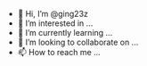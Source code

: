 - 👋 Hi, I’m @ging23z
- 👀 I’m interested in ...
- 🌱 I’m currently learning ...
- 💞️ I’m looking to collaborate on ...
- 📫 How to reach me ...

<!---
ging23z/ging23z is a ✨ special ✨ repository because its `README.md` (this file) appears on your GitHub profile.
You can click the Preview link to take a look at your changes.
--->
